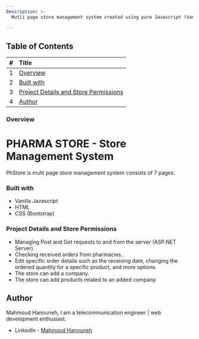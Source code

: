 ```yaml
---
Description: >-
  Mutli page store management system created using pure Javascript (Vanilla JS). 

---
```


## Table of Contents

| \# | Title |
| :--- | :--- |
| 1 | [Overview](#overview) |
| 2 | [Built with](#built-with) |
| 3 | [Project Details and Store Permissions](#project-details-and-store-permissions) |
| 4 | [Author](#author) |
  
### Overview
# PHARMA STORE - Store Management System

 PhStore is multi page store management system consists of 7 pages.

### Built with

- Vanilla Javascript
- HTML
- CSS (Bootstrap)

### Project Details and Store Permissions
- Managing Post and Get requests to and from the server (ASP.NET Server).
- Checking received orders from pharmacies..
- Edit specific order details such as the receiving date, changing the ordered quantity for a specific product, and more options.
- The store can add a company.
- The store can add products related to an added company.

## Author

Mahmoud Hanouneh, I am a telecommunication engineer | web development enthusiast.

- LinkedIn - [Mahmoud Hanouneh](https://www.linkedin.com/in/mahmoud-hanouneh/)
